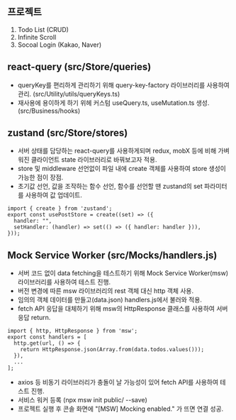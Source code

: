 ## 프로젝트

1. Todo List (CRUD)
2. Infinite Scroll
3. Socoal Login (Kakao, Naver)

## react-query (src/Store/queries)

- queryKey를 편리하게 관리하기 위해 query-key-factory 라이브러리를 사용하여 관리.
  (src/Utility/utils/queryKeys.ts)
- 재사용에 용이하게 하기 위헤 커스텀 useQuery.ts, useMutation.ts 생성. (src/Business/hooks)

## zustand (src/Store/stores)

- 서버 상태를 담당하는 react-query를 사용하게되며 redux, mobX 등에 비해 가벼워진 클라이언트 state 라이브러리로 바꿔보고자 적용.
- store 및 middleware 선언없이 파일 내에 create 객체를 사용하여 store 생성이 가능한 점이 장점.
- 초기값 선언, 값을 조작하는 함수 선언, 함수를 선언할 땐 zustand의 set 파라미터를 사용하여 값 업데이트.

```
import { create } from 'zustand';
export const usePostStore = create((set) => ({
  handler: "",
  setHandler: (handler) => set(() => ({ handler: handler })),
}));

```

## Mock Service Worker (src/Mocks/handlers.js)

- 서버 코드 없이 data fetching을 테스트하기 위해 Mock Service Worker(msw) 라이브러리를 사용하여 테스트 진행.
- 버전 변경에 따른 msw 라이브러리의 rest 객체 대신 http 객체 사용.
- 임의의 객체 데이터를 만들고(data.json) handlers.js에서 불러와 적용.
- fetch API 응답을 대체하기 위해 msw의 HttpResponse 클래스를 사용하여 서버 응답 return.

```
import { http, HttpResponse } from 'msw';
export const handlers = [
  http.get(url, () => {
    return HttpResponse.json(Array.from(data.todos.values()));
  }),
  ...
];
```

- axios 등 비동기 라이브러리가 충돌이 날 가능성이 있어 fetch API를 사용하여 테스트 진행.
- 서비스 워커 등록 (npx msw init public/ --save)
- 프로젝트 실행 후 콘솔 화면에 "[MSW] Mocking enabled." 가 뜨면 연결 성공.
